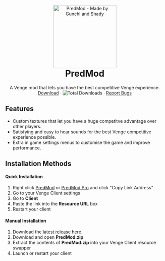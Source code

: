 <p align="center" style="margin-bottom: 0px !important;">
  <img width="200" src="https://cdn.discordapp.com/attachments/828407160508776568/838839855349366824/831293603028008991.png" alt="PredMod - Made by Gunchi and Shady" align="center">
</p>

<h1 align="center" style="margin-top: 0px;">PredMod</h1>

 <p align="center">
    A Venge mod that lets you have the best competitive Venge experience.
    <br />
    <a href="https://github.com/Tomogunchi/PredMod/releases/latest/">Download</a>
    ·
    <img alt="Total Downloads" src="https://img.shields.io/github/downloads/tomogunchi/predmod/total?label=Downloads">
    ·
    <a href="https://github.com/Tomogunchi/PredMod/issues">Report Bugs</a>
  </p>
</p>

## Features
- Custom textures that let you have a huge competitve advantage over other players.
- Satisfying and easy to hear sounds for the best Venge competitive experience possible.
- Extra in game settings menus to customise the game and improve performance.

## Installation Methods

#### Quick Installation
1. Right click [PredMod](https://github.com/Tomogunchi/PredMod/releases/download/v3.1/PredMod.v3.1.zip) or [PredMod Pro](https://discord.com/channels/828377202831392798/829736311359012865/844565643445796865) and click "Copy Link Address"
2. Go to your Venge Client settings
3. Go to **Client**
4. Paste the link into the **Resource URL** box
5. Restart your client

#### Manual Installation
1. Download the [latest release here](https://github.com/Tomogunchi/PredMod/releases/latest "Latest Release").
2. Download and open **PredMod.zip**
3. Extract the contents of **PredMod.zip** into your Venge Client resource swapper
4. Launch or restart your client
